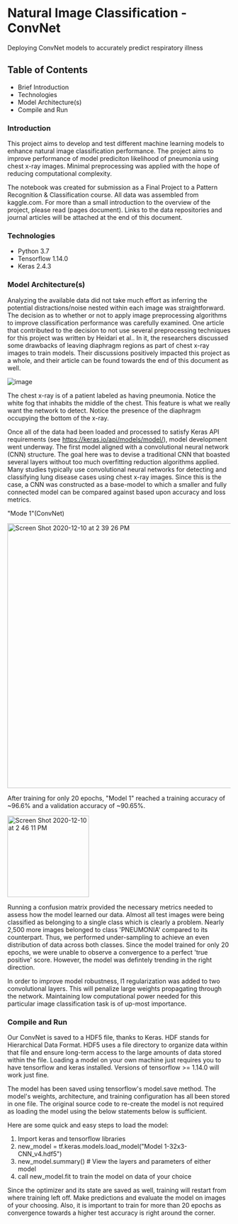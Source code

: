 # Natural Image Classification - ConvNet
Deploying ConvNet models to accurately predict respiratory illness

## Table of Contents 
- Brief Introduction
- Technologies
- Model Architecture(s)
- Compile and Run

### Introduction
This project aims to develop and test different machine learning models to enhance natural image classification performance. The project aims to improve performance of model prediciton likelihood of pneumonia using chest x-ray images. Minimal preprocessing was applied with the hope of reducing computational complexity. 

The notebook was created for submission as a Final Project to a Pattern Recognition & Classification course. All data was assembled from kaggle.com. For more than a small introduction to the overview of the project, please read (pages document). Links to the data repositories and journal articles will be attached at the end of this document. 

### Technologies
- Python 3.7
- Tensorflow 1.14.0
- Keras 2.4.3

### Model Architecture(s)
Analyzing the available data did not take much effort as inferring the potential distractions/noise nested within each image was straightforward. The decision as to whether or not to apply image preprocessing algorithms to improve classification performance was carefully examined. One article that contributed to the decision to not use several preprocessing techniques for this project was written by Heidari et al.. In it, the researchers discussed some drawbacks of leaving diaphragm regions as part of chest x-ray images to train models. Their discussions positively impacted this project as a whole, and their article can be found towards the end of this document as well. 

![image](https://user-images.githubusercontent.com/63656931/101534242-b95ad400-394b-11eb-974a-2d5cb521a890.png)

The chest x-ray is of a patient labeled as having pneumonia. Notice the white fog that inhabits the middle of the chest. This feature is what we really want the network to detect. Notice the presence of the diaphragm occupying the bottom of the x-ray.  

Once all of the data had been loaded and processed to satisfy Keras API requirements (see https://keras.io/api/models/model/), model development went underway. The first model aligned with a convolutional neural network (CNN) structure. The goal here was to devise a traditional CNN that boasted several layers without too much overfitting reduction algorithms applied. Many studies typically use convolutional neural networks for detecting and classifying lung disease cases using chest x-ray images. Since this is the case, a CNN was constructed as a base-model to which a smaller and fully connected model can be compared against based upon accuracy and loss metrics.  

"Mode 1"(ConvNet)

<img width="598" alt="Screen Shot 2020-12-10 at 2 39 26 PM" src="https://user-images.githubusercontent.com/63656931/101821177-77ad6300-3adc-11eb-90cc-570405e932bb.png">

After training for only 20 epochs, "Model 1" reached a training accuracy of ~96.6% and a validation accuracy of ~90.65%. 

<img width="184" alt="Screen Shot 2020-12-10 at 2 46 11 PM" src="https://user-images.githubusercontent.com/63656931/101821817-5731d880-3add-11eb-9e2c-58b568730a5f.png">

Running a confusion matrix provided the necessary metrics needed to assess how the model learned our data. Almost all test images were being classified as belonging to a single class which is clearly a problem. Nearly 2,500 more images belonged to class 'PNEUMONIA' compared to its counterpart. Thus, we performed under-sampling to achieve an even distribution of data across both classes. Since the model trained for only 20 epochs, we were unable to observe a convergence to a perfect 'true positive' score. However, the model was defintely trending in the right direction. 

In order to improve model robustness, l1 regularization was added to two convolutional layers. This will penalize large weights propagating through the network. Maintaining low computational power needed for this particular image classification task is of up-most importance.     

### Compile and Run

Our ConvNet is saved to a HDF5 file, thanks to Keras. HDF stands for Hierarchical Data Format. HDF5 uses a file directory to organize data within that file and ensure long-term access to the large amounts of data stored within the file. Loading a model on your own machine just requires you to have tensorflow and keras installed. Versions of tensorflow >= 1.14.0 will work just fine. 

The model has been saved using tensorflow's model.save method. The model's weights, architecture, and training configuration has all been stored in one file. The original source code to re-create the model is not required as loading the model using the below statements below is sufficient.  

Here are some quick and easy steps to load the model:
1) Import keras and tensorflow libraries 
2) new_model = tf.keras.models.load_model("Model 1-32x3-CNN_v4.hdf5")
3) new_model.summary() # View the layers and parameters of either model
4) call new_model.fit to train the model on data of your choice

Since the optimizer and its state are saved as well, training will restart from where training left off. Make predictions and evaluate the model on images of your choosing. Also, it is important to train for more than 20 epochs as convergence towards a higher test accuracy is right around the corner.   

